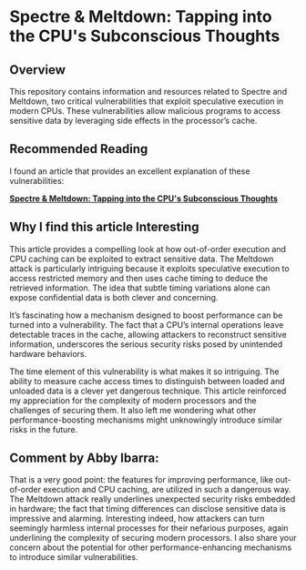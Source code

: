 # Spectre & Meltdown: Tapping into the CPU's Subconscious Thoughts

## Overview
This repository contains information and resources related to Spectre and Meltdown, two critical vulnerabilities that exploit speculative execution in modern CPUs. These vulnerabilities allow malicious programs to access sensitive data by leveraging side effects in the processor’s cache.

## Recommended Reading
I found an article that provides an excellent explanation of these vulnerabilities:

[**Spectre & Meltdown: Tapping into the CPU's Subconscious Thoughts**](https://berthub.eu/articles/posts/spectre-meltdown/)

## Why I find this article Interesting
This article provides a compelling look at how out-of-order execution and CPU caching can be exploited to extract sensitive data. The Meltdown attack is particularly intriguing because it exploits speculative execution to access restricted memory and then uses cache timing to deduce the retrieved information. The idea that subtle timing variations alone can expose confidential data is both clever and concerning.

It’s fascinating how a mechanism designed to boost performance can be turned into a vulnerability. The fact that a CPU’s internal operations leave detectable traces in the cache, allowing attackers to reconstruct sensitive information, underscores the serious security risks posed by unintended hardware behaviors.

The time element of this vulnerability is what makes it so intriguing. The ability to measure cache access times to distinguish between loaded and unloaded data is a clever yet dangerous technique. This article reinforced my appreciation for the complexity of modern processors and the challenges of securing them. It also left me wondering what other performance-boosting mechanisms might unknowingly introduce similar risks in the future.

## Comment by Abby Ibarra:
That is a very good point: the features for improving performance, like out-of-order execution and CPU caching, are utilized in such a dangerous way. The Meltdown attack really underlines unexpected security risks embedded in hardware; the fact that timing differences can disclose sensitive data is impressive and alarming. Interesting indeed, how attackers can turn seemingly harmless internal processes for their nefarious purposes, again underlining the complexity of securing modern processors. I also share your concern about the potential for other performance-enhancing mechanisms to introduce similar vulnerabilities.